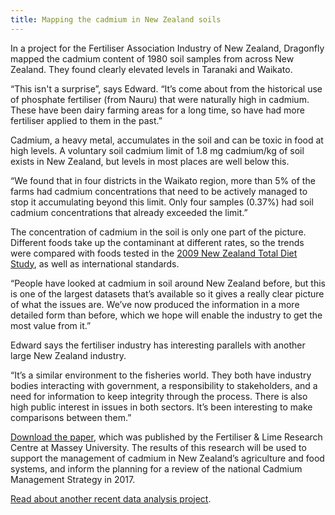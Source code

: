 ```yaml
---
title: Mapping the cadmium in New Zealand soils
---
```

 In a project for the Fertiliser Association Industry of New Zealand, Dragonfly mapped the cadmium content of 1980 soil samples from across New Zealand. They found clearly elevated levels in Taranaki and Waikato.

<!--more-->
“This isn't a surprise”, says Edward. “It’s come about from the historical use of phosphate fertiliser (from Nauru) that were naturally high in cadmium. These have been dairy farming areas for a long time, so have had more fertiliser applied to them in the past.” 

Cadmium, a heavy metal, accumulates in the soil and can be toxic in food at high levels. A voluntary soil cadmium limit of 1.8 mg cadmium/kg of soil exists in New Zealand, but levels in most places are well below this.

“We found that in four districts in the Waikato region, more than 5% of the farms had cadmium concentrations that need to be actively managed to stop it accumulating beyond this limit. Only four samples (0.37%) had soil cadmium concentrations that already exceeded the limit.”

The concentration of cadmium in the soil is only one part of the picture. Different foods take up the contaminant at different rates, so the trends were compared with foods tested in the [2009 New Zealand Total Diet Study]( http://www.foodsafety.govt.nz/science-risk/programmes/total-diet-survey.htm), as well as international standards.

“People have looked at cadmium in soil around New Zealand before, but this is one of the largest datasets that’s available so it gives a really clear picture of what the issues are. We’ve now produced the information in a more detailed form than before, which we hope will enable the industry to get the most value from it.”

Edward says the fertiliser industry has interesting parallels with another large New Zealand industry.

“It’s a similar environment to the fisheries world. They both have industry bodies interacting with government, a responsibility to stakeholders, and a need for information to keep integrity through the process. There is also high public interest in issues in both sectors. It’s been interesting to make comparisons between them.”

[Download the paper]( https://www.dragonfly.co.nz/publications/abraham_cadmium_2016.html), which was published by the Fertiliser & Lime Research Centre at Massey University. The results of this research will be used to support the management of cadmium in New Zealand’s agriculture and food systems, and inform the planning for a review of the national Cadmium Management Strategy in 2017.

[Read about another recent data analysis project]( https://www.dragonfly.co.nz/news/2016-04-11-sample-smarter.html).
